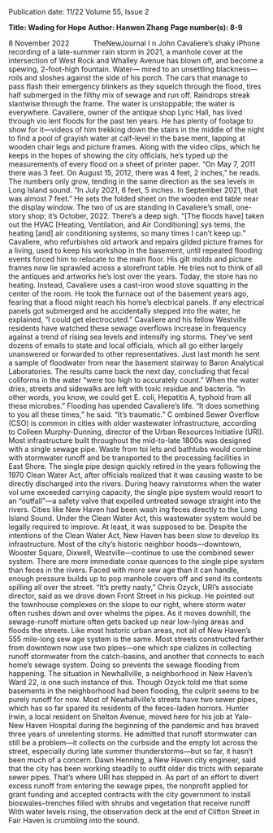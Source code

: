 Publication date: 11/22
Volume 55, Issue 2

**Title: Wading for Hope**
**Author: Hanwen Zhang**
**Page number(s): 8-9**

8
November 2022       TheNewJournal
I
n John Cavaliere’s shaky iPhone 
recording of a late-summer rain­
storm in 2021, a manhole cover at the 
intersection of West Rock and Whalley 
Avenue has blown off, and become a 
spewing, 2-foot-high fountain. Water—
mired to an unsettling blackness—roils 
and sloshes against the side of his porch. 
The cars that manage to pass flash their 
emergency blinkers as they squelch 
through the flood, tires half submerged 
in the filthy mix of sewage and run­
off. Raindrops streak slantwise through 
the frame. The water is unstoppable;
the water is everywhere.
Cavaliere, owner of the antique 
shop Lyric Hall, has lived through vio­
lent floods for the past ten years. He has 
plenty of footage to show for it—videos 
of him trekking down the stairs in the 
middle of the night to find a pool of 
grayish water at calf-level in the base­
ment, lapping at wooden chair legs and 
picture frames. Along with the video 
clips, which he keeps in the hopes of 
showing the city officials, he’s typed up 
the measurements of every flood on a 
sheet of printer paper. “On May 7, 2011 
there was 3 feet. On August 15, 2012, 
there was 4 feet, 2 inches,” he reads. The 
numbers only grow, tending in the same 
direction as the sea levels in Long Island 
sound. “In July 2021, 6 feet, 5 inches. In 
September 2021, that was almost 7 feet.”
He sets the folded sheet on the 
wooden end table near the display 
window. The two of us are standing in 
Cavaliere’s small, one-story shop; it’s 
October, 2022. There’s a deep sigh. “[The 
floods have] taken out the HVAC [Heating, 
Ventilation, and Air Conditioning] sys­
tems, the heating [and] air conditioning 
systems, so many times I can’t keep up.” 
Cavaliere, who refurbishes old artwork 
and repairs gilded picture frames for a 
living, used to keep his workshop in the 
basement, until repeated flooding events 
forced him to relocate to the main floor. 
His gilt molds and picture frames now 
lie sprawled across a storefront table. He 
tries not to think of all the antiques and 
artworks he’s lost over the years.
Today, the store has no heating. 
Instead, Cavaliere uses a cast-iron wood 
stove squatting in the center of the room. 
He took the furnace out of the basement 
years ago, fearing that a flood might 
reach his home’s electrical panels. If any 
electrical panels got submerged and he 
accidentally stepped into the water, he 
explained, “I could get electrocuted.”
Cavaliere and his fellow Westville 
residents have watched these sewage 
overflows increase in frequency against 
a trend of rising sea levels and intensify­
ing storms. They’ve sent dozens of emails 
to state and local officials, which all go 
either largely unanswered or forwarded 
to other representatives. Just last month 
he sent a sample of floodwater from 
near the basement stairway to Baron 
Analytical Laboratories. The results came 
back the next day, concluding that fecal 
coliforms in the water “were too high to 
accurately count.” When the water dries, 
streets and sidewalks are left with toxic 
residue and bacteria. “In other words, 
you know, we could get E. coli, Hepatitis 
A, typhoid from all these microbes.”
Flooding has upended Cavaliere’s 
life. “It does something to you all these 
times,” he said. “It’s traumatic.”
C
ombined Sewer Overflow (CSO) 
is common in cities with older 
wastewater infrastructure, according to 
Colleen Murphy-Dunning, director of 
the Urban Resources Initiative (URI). 
Most infrastructure built throughout 
the mid-to-late 1800s was designed with 
a single sewage pipe. Waste from toi­
lets and bathtubs would combine with 
stormwater runoff and be transported to 
the processing facilities in East Shore.
The single pipe design quickly 
retired in the years following the 1970 
Clean Water Act, after officials realized 
that it was causing waste to be directly 
discharged into the rivers. During 
heavy rainstorms when the water vol­
ume exceeded carrying capacity, the 
single pipe system would resort to an 
“outfall”—a safety valve that expelled 
untreated sewage straight into the rivers. 
Cities like New Haven had been wash­
ing feces directly to the Long Island 
Sound. Under the Clean Water Act, 
this wastewater system would be legally 
required to improve.
At least, it was supposed to be. 
Despite the intentions of the Clean 
Water Act, New Haven has been 
slow to develop its infrastructure. 
Most of the city’s historic neighbor­
hoods—downtown, 
Wooster 
Square, 
Dixwell, Westville—continue to use the 
combined sewer system.
There are more immediate conse­
quences to the single pipe system than 
feces in the rivers. Faced with more sew­
age than it can handle, enough pressure 
builds up to pop manhole covers off and 
send its contents spilling all over the 
street. “It’s pretty nasty,” Chris Ozyck, 
URI’s associate director, said as we drove 
down Front Street in his pickup. He 
pointed out the townhouse complexes 
on the slope to our right, where storm­
water often rushes down and over­
whelms the pipes. As it moves downhill, 
the sewage-runoff mixture often gets 
backed up near low-lying areas and 
floods the streets.
Like most historic urban areas, not 
all of New Haven’s 555 mile-long sew­
age system is the same. Most streets 
constructed farther from downtown 
now use two pipes—one which spe­
cializes in collecting runoff stormwater 
from the catch-basins, and another that 
connects to each home’s sewage system. 
Doing so prevents the sewage flooding
from happening.
The situation in Newhallville, a 
neighborhood in New Haven’s Ward 22,
is one such instance of this. Though 
Ozyck told me that some basements in 
the neighborhood had been flooding, 
the culprit seems to be purely runoff 
for now. Most of Newhallville’s streets 
have two sewer pipes, which has so far 
spared its residents of the feces-laden 
horrors. Hunter Irwin, a local resident 
on Shelton Avenue, moved here for his 
job at Yale-New Haven Hospital during 
the beginning of the pandemic and has 
braved three years of unrelenting storms. 
He admitted that runoff stormwater can 
still be a problem—it collects on the 
curbside and the empty lot across the 
street, especially during late summer 
thunderstorms—but so far, it hasn’t been 
much of a concern.
Dawn Henning, a New Haven city 
engineer, said that the city has been 
working steadily to outfit older dis­
tricts with separate sewer pipes. That’s 
where URI has stepped in. As part of 
an effort to divert excess runoff from 
entering the sewage pipes, the nonprofit 
applied for grant funding and accepted 
contracts with the city government to 
install bioswales–trenches filled with 
shrubs and vegetation that receive runoff 
With water levels rising, the observation deck at the end of Clifton Street in Fair Haven is crumbling into the sound.